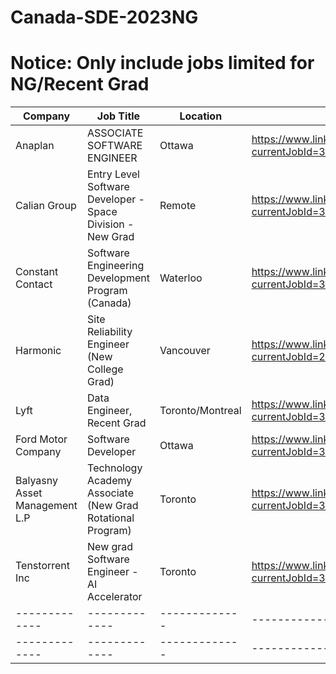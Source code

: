 # Canada-SDE-2023NG
# Notice: Only include jobs limited for NG/Recent Grad
| Company  | Job Title | Location  | Link | Added Date | 
| ------------- | ------------- | ------------- | ------------- | ------------- |
| Anaplan | ASSOCIATE SOFTWARE ENGINEER  | Ottawa | https://www.linkedin.com/jobs/search/?currentJobId=3369361084&distance=25&f_E=2%2C3%2C4&f_TPR=r2592000&f_WT=1%2C2%2C3&geoId=101174742&keywords=software%20engineer%202023 | 01/05/2023 |
| Calian Group | Entry Level Software Developer - Space Division - New Grad | Remote | https://www.linkedin.com/jobs/search/?currentJobId=3404466274&distance=25&f_E=2%2C3%2C4&f_TPR=r2592000&f_WT=1%2C2%2C3&geoId=101174742&keywords=software%20engineer%202023 | 01/05/2023 |
| Constant Contact | Software Engineering Development Program (Canada) | Waterloo | https://www.linkedin.com/jobs/search/?currentJobId=3322734122&distance=25&f_E=2%2C3%2C4&f_TPR=r2592000&f_WT=1%2C2%2C3&geoId=101174742&keywords=software%20engineer%202023&start=25 | 01/05/2023 |
| Harmonic | Site Reliability Engineer (New College Grad) | Vancouver | https://www.linkedin.com/jobs/search/?currentJobId=2883873533&f_E=2%2C3%2C4&f_TPR=r2592000&f_WT=1%2C2%2C3&geoId=101174742&keywords=software%20engineer%20new%20grad&location=Canada&refresh=true | 01/05/2023 |
| Lyft | Data Engineer, Recent Grad | Toronto/Montreal | https://www.linkedin.com/jobs/search/?currentJobId=3388518253&f_E=2%2C3%2C4&f_TPR=r2592000&f_WT=1%2C2%2C3&geoId=101174742&keywords=software%20engineer%20new%20grad&location=Canada&refresh=true | 01/05/2023 |
| Ford Motor Company | Software Developer | Ottawa | https://www.linkedin.com/jobs/search/?currentJobId=3361808429&f_E=2%2C3%2C4&f_TPR=r2592000&f_WT=1%2C2%2C3&geoId=101174742&keywords=software%20engineer%20new%20grad&location=Canada&refresh=true | 01/05/2023 |
| Balyasny Asset Management L.P | Technology Academy Associate (New Grad Rotational Program) | Toronto | https://www.linkedin.com/jobs/search/?currentJobId=3420287425&f_E=2%2C3%2C4&f_TPR=r2592000&f_WT=1%2C2%2C3&geoId=101174742&keywords=software%20engineer%20new%20grad&location=Canada&refresh=true | 01/05/2023 |
| Tenstorrent Inc | New grad Software Engineer - AI Accelerator | Toronto | https://www.linkedin.com/jobs/search/?currentJobId=3395313157&f_E=2%2C3%2C4&f_TPR=r2592000&f_WT=1%2C2%2C3&geoId=101174742&keywords=new%20grad&location=Canada&refresh=true | 01/05/2023 |
| ------------- | ------------- | ------------- | ------------- | ------------- |
| ------------- | ------------- | ------------- | ------------- | ------------- |
